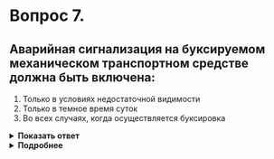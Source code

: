 # Вопрос 7.

## Аварийная сигнализация на буксируемом механическом транспортном средстве должна быть включена:

1. Только в условиях недостаточной видимости
2. Только в темное время суток
3. Во всех случаях, когда осуществляется буксировка

<details>
<summary><b>Показать ответ</b></summary>
Правильный ответ: 3
</details>
<details>
<summary><b>Подробнее</b></summary>
Во всех случаях при буксировке на буксируемом механическом транспортном средстве должна быть включена аварийная сигнализация.
(Пункт 7.1 ПДД)
</details>